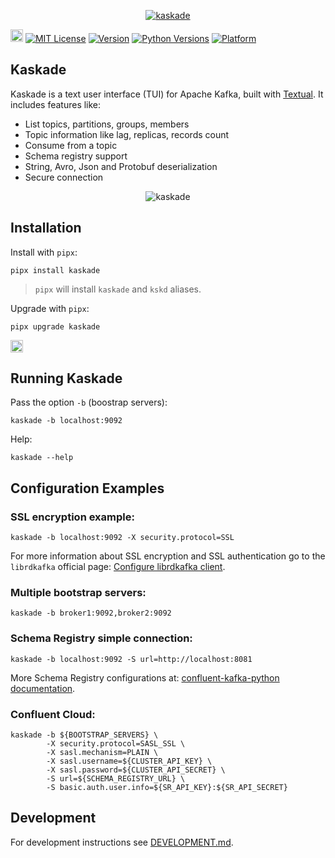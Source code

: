 <p align="center">
<a href="https://github.com/sauljabin/kaskade"><img alt="kaskade" src="https://raw.githubusercontent.com/sauljabin/kaskade/main/images/banner.png"></a>
</p>
<a href="https://github.com/sauljabin/kaskade"><img alt="GitHub" height="20" src="https://img.shields.io/badge/-github-blueviolet?logo=github&logoColor=white"></a>
<a href="https://github.com/sauljabin/kaskade/blob/main/LICENSE"><img alt="MIT License" src="https://img.shields.io/github/license/sauljabin/kaskade"></a>
<a href="https://pypi.org/project/kaskade"><img alt="Version" src="https://img.shields.io/pypi/v/kaskade?label=latest"></a>
<a href="https://pypi.org/project/kaskade"><img alt="Python Versions" src="https://img.shields.io/pypi/pyversions/kaskade?label=python"></a>
<a href="https://pypi.org/project/kaskade"><img alt="Platform" src="https://img.shields.io/badge/os-linux%20%7C%20macos-blue"></a>

## Kaskade

Kaskade is a text user interface (TUI) for Apache Kafka, built with [Textual](https://github.com/Textualize/textual).
It includes features like:

- List topics, partitions, groups, members
- Topic information like lag, replicas, records count
- Consume from a topic
- Schema registry support
- String, Avro, Json and Protobuf deserialization
- Secure connection

<p align="center">
<img alt="kaskade" src="https://raw.githubusercontent.com/sauljabin/kaskade/main/screenshots/dashboard.png">
</p>

## Installation

Install with `pipx`:

```shell
pipx install kaskade
```

> `pipx` will install `kaskade` and `kskd` aliases.

Upgrade with `pipx`:

```shell
pipx upgrade kaskade
```

<a href="https://hub.docker.com/r/sauljabin/kaskade"><img alt="docker image available" height="20" src="https://img.shields.io/badge/-docker image available-blue?logo=docker&logoColor=white"></a>

## Running Kaskade

Pass the option `-b` (boostrap servers):

```shell
kaskade -b localhost:9092
```

Help:

```shell
kaskade --help
```

## Configuration Examples

### SSL encryption example:

```shell
kaskade -b localhost:9092 -X security.protocol=SSL
```

For more information about SSL encryption and SSL authentication go
to the `librdkafka` official page: [Configure librdkafka client](https://github.com/edenhill/librdkafka/wiki/Using-SSL-with-librdkafka#configure-librdkafka-client).

### Multiple bootstrap servers:

```shell
kaskade -b broker1:9092,broker2:9092
```

### Schema Registry simple connection:

```shell
kaskade -b localhost:9092 -S url=http://localhost:8081
```

More Schema Registry configurations at: [confluent-kafka-python documentation](https://docs.confluent.io/platform/current/clients/confluent-kafka-python/html/index.html#schemaregistry-client).

### Confluent Cloud:

```shell
kaskade -b ${BOOTSTRAP_SERVERS} \
        -X security.protocol=SASL_SSL \
        -X sasl.mechanism=PLAIN \
        -X sasl.username=${CLUSTER_API_KEY} \
        -X sasl.password=${CLUSTER_API_SECRET} \
        -S url=${SCHEMA_REGISTRY_URL} \
        -S basic.auth.user.info=${SR_API_KEY}:${SR_API_SECRET}
```

## Development

For development instructions see [DEVELOPMENT.md](DEVELOPMENT.md).